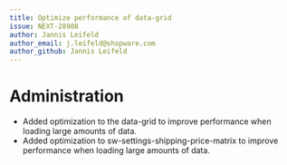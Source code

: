 ```yaml
---
title: Optimize performance of data-grid
issue: NEXT-28908
author: Jannis Leifeld
author_email: j.leifeld@shopware.com
author_github: Jannis Leifeld
---
```

# Administration
* Added optimization to the data-grid to improve performance when loading large amounts of data.
* Added optimization to sw-settings-shipping-price-matrix to improve performance when loading large amounts of data.
